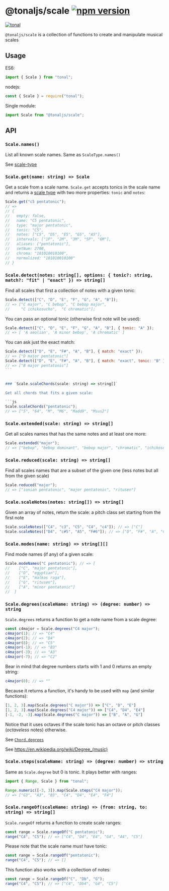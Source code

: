 # @tonaljs/scale [![npm version](https://img.shields.io/npm/v/@tonaljs/scale.svg?style=flat-square)](https://www.npmjs.com/package/@tonaljs/scale)

[![tonal](https://img.shields.io/badge/@tonaljs-scale-yellow.svg?style=flat-square)](https://www.npmjs.com/browse/keyword/tonal)

`@tonaljs/scale` is a collection of functions to create and manipulate musical scales

## Usage

ES6:

```js
import { Scale } from "tonal";
```

nodejs:

```js
const { Scale } = require("tonal");
```

Single module:

```js
import Scale from "@tonaljs/scale";
```

## API

### `Scale.names()`

List all known scale names. Same as `ScaleType.names()`

See [scale-type](/package/scale-type)

### `Scale.get(name: string) => Scale`

Get a scale from a scale name. `Scale.get` accepts tonics in the scale name and returns a [scale type](/packages/scale-type) with two more properties: `tonic` and `notes`:

```js
Scale.get("c5 pentatonic");
// =>
// {
//   empty: false,
//   name: "C5 pentatonic",
//   type: "major pentatonic",
//   tonic: "C5",
//   notes: ["C5", "D5", "E5", "G5", "A5"],
//   intervals: ["1P", "2M", "3M", "5P", "6M"],
//   aliases: ["pentatonic"],
//   setNum: 2708,
//   chroma: "101010010100",
//   normalized: "101010010100"
// }
```

### `Scale.detect(notes: string[], options: { tonic?: string, match?: "fit" | "exact" }) => string[]`

Find all scales that first a collection of notes with a given tonic:

```js
Scale.detect(["C", "D", "E", "F", "G", "A", "B"]);
// => ["C major", "C bebop", "C bebop major",
//     "C ichikosucho",  "C chromatic"];
```

You can pass an optional tonic (otherwise first note will be used):

```js
Scale.detect(["C", "D", "E", "F", "G", "A", "B"], { tonic: "A" });
// => [ 'A aeolian', 'A minor bebop', 'A chromatic' ]
```

You can ask just the exact match:

````js
Scale.detect(["D", "E", "F#", "A", "B"], { match: "exact" });
// => ["D major pentatonic"]
Scale.detect(["D", "E", "F#", "A", "B"], { match: "exact", tonic: "B" });
// => ["B major pentatonic"]
```


### `Scale.scaleChords(scale: string) => string[]`

Get all chords that fits a given scale:

```js
Scale.scaleChords("pentatonic");
// => ["5", "64", "M", "M6", "Madd9", "Msus2"]
````

### `Scale.extended(scale: string) => string[]`

Get all scales names that has the same notes and at least one more:

```js
Scale.extended("major");
// => ["bebop", "bebop dominant", "bebop major", "chromatic", "ichikosucho"]
```

### `Scale.reduced(scale: string) => string[]`

Find all scales names that are a subset of the given one (less notes but all from the given scale)

```js
Scale.reduced("major");
// => ["ionian pentatonic", "major pentatonic", "ritusen"]
```

### `Scale.scaleNotes(notes: string[]) => string[]`

Given an array of notes, return the scale: a pitch class set starting from the first note

```js
Scale.scaleNotes(["C4", "c3", "C5", "C4", "c4"]); // => ["C"]
Scale.scaleNotes(["D4", "c#5", "A5", "F#6"]); // => ["D", "F#", "A", "C#"]
```

### `Scale.modes(name: string) => string[][]`

Find mode names (if any) of a given scale:

```js
Scale.modeNames("C pentatonic"); // => [
//    ["C", "major pentatonic"],
//    ["D", "egyptian"],
//    ["E", "malkos raga"],
//    ["G", "ritusen"],
//    ["A", "minor pentatonic"]
//  ]
```

### `Scale.degrees(scaleName: string) => (degree: number) => string`

`Scale.degrees` returns a function to get a note name from a scale degree:

```js
const c4major = Scale.degrees("C4 major");
c4major(1); // => "C4"
c4major(2); // => "D4"
c4major(8); // => "C5"
c4major(-1); // => "B3"
c4major(-3); // => "A3"
c4major(-7); // => "C2"
```

Bear in mind that degree numbers starts with 1 and 0 returns an empty string:

```js
c4major(0); // => ""
```

Because it returns a function, it's handy to be used with `map` (and similar functions):

```js
[1, 2, 3].map(Scale.degrees("C major")) => ["C", "D", "E"]
[1, 2, 3].map(Scale.degrees("C4 major")) => ["C4", "D4", "E4"]
[-1, -2, -3].map(Scale.degrees("C major")) => ["B", "A", "G"]
```

Notice that it uses octaves if the scale tonic has an octave or pitch classes (_octaveless_ notes) otherwise.

See [`Chord.degrees`](https://github.com/tonaljs/tonal/tree/main/packages/chord#chorddegreeschordname-string--degree-number--string)

See https://en.wikipedia.org/wiki/Degree_(music)

### `Scale.steps(scaleName: string) => (degree: number) => string`

Same as `Scale.degree` but 0 is tonic. It plays better with ranges:

```js
import { Range, Scale } from "tonal";

Range.numeric([-3, 3]).map(Scale.steps("C4 major"));
// => ["G3", "A3", "B3", "C4", "D4", "E4", "F4"]
```

### `Scale.rangeOf(scaleName: string) => (from: string, to: string) => string[]`

`Scale.rangeOf` returns a function to create scale ranges:

```js
const range = Scale.rangeOf("C pentatonic");
range("C4", "C5"); // => ["C4", "D4", "E4", "G4", "A4", "C5"]
```

Please note that the scale name _must_ have tonic:

```js
const range = Scale.rangeOf("pentatonic");
range("C4", "C5"); // => []
```

This function also works with a collection of notes:

```js
const range = Scale.rangeOf("C", "Db", "G");
range("C4", "C5"); // => ["C4", "Db4", "G4", "C5"]
```
